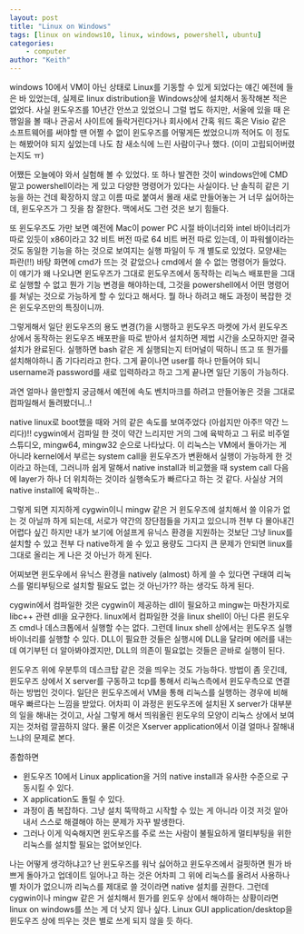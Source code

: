 ```yaml
---
layout: post
title: "Linux on Windows"
tags: [linux on windows10, linux, windows, powershell, ubuntu]
categories:
    - computer
author: "Keith"
---
```


windows 10에서 VM이 아닌 상태로 Linux를 기동할 수 있게 되었다는 얘긴 예전에 들은 바 있었는데, 실제로 linux distribution을 Windows상에 설치해서 동작해본 적은 없었다. 사실 윈도우즈를 10년간 안쓰고 있었으니 그럴 법도 하지만, 서울에 있을 때 은행일을 볼 때나 관공서 사이트에 들락거린다거나 회사에서 간혹 워드 혹은 Visio 같은 소프트웨어를 써야할 땐 어쩔 수 없이 윈도우즈를 어떻게든 썼었으니까 적어도 이 정도는 해봤어야 되지 싶었는데 나도 참 새소식에 느린 사람이구나 했다. (이미 고립되어버렸는지도 ㅠ)

어쨌든 오늘에야 와서 실험해 볼 수 있었다. 또 하나 발견한 것이 windows안에 CMD 말고 powershell이라는 게 있고 다양한 명령어가 있다는 사실이다. 난 솔직히 같은 기능을 하는 건데 확장하지 않고 이름 따로 붙여서 몰래 새로 만들어놓는 거 너무 싫어하는데, 윈도우즈가 그 짓을 참 잘한다. 맥에서도 그런 것은 보기 힘들다. 

또 윈도우즈도 가만 보면 예전에 Mac이 power PC 시절 바이너리와 intel 바이너리가 따로 있듯이 x86이라고 32 비트 버전 따로 64 비트 버전 따로 있는데, 이 파워쉘이라는 것도 동일한 기능을 하는 것으로 보여지는 실행 파일이 두 개 별도로 있었다. 모양새는 파란(!!) 바탕 화면에 cmd가 뜨는 것 같았으나 cmd에서 쓸 수 없는 명령어가 들었다. 이 얘기가 왜 나오냐면 윈도우즈가 그대로 윈도우즈에서 동작하는 리눅스 배포판을 그대로 실행할 수 없고 뭔가 기능 변경을 해야하는데, 그것을 powershell에서 어떤 명령어를 쳐넣는 것으로 가능하게 할 수 있다고 해서다. 뭘 하나 하려고 해도 과정이 복잡한 것은 윈도우즈만의 특징이니까.

그렇게해서 일단 윈도우즈의 용도 변경(?)을 시행하고 윈도우즈 마켓에 가서 윈도우즈 상에서 동작하는 윈도우즈 배포판을 따로 받아서 설치하면 제법 시간을 소모하지만 결국 설치가 완료된다. 실행하면 bash 같은 게 실행되는지 터머널이 떡하니 뜨고 또 뭔가를 설치해야하니 좀 기다리라고 한다. 그게 끝이나면 user를 하나 만들어야 되니 username과 password를 새로 입력하라고 하고 그게 끝나면 일단 기동이 가능하다.

과연 얼마나 쓸만할지 궁금해서 예전에 속도 벤치마크를 하려고 만들어놓은 것을 그대로 컴파일해서 돌려봤더니..!

native linux로 boot했을 때와 거의 같은 속도를 보여주었다 (아쉽지만 아주!! 약간 느리다)!! cygwin에서 검파일 한 것이 약간 느리지만 거의 그에 육박하고 그 뒤로 비주얼 스튜디오, mingw64, mingw32 순으로 나타났다. 이 리눅스는 VM에서 돌아가는 게 아니라 kernel에서 부르는 system call을 윈도우즈가 변환해서 실행이 가능하게 한 것이라고 하는데, 그러니까 쉽게 말해서 native install과 비교했을 때 system call 다음에 layer가 하나 더 위치하는 것이라 실행속도가 빠르다고 하는 것 같다. 사실상 거의 native install에 육박하는..

그렇게 되면 지지하게 cygwin이니 mingw 같은 거 윈도우즈에 설치해서 쓸 이유가 없는 것 아닐까 하게 되는데, 서로가 약간의 장단점들을 가지고 있으니까 전부 다 몰아내긴 어렵다 싶긴 하지만 내가 보기에 어설프게 유닉스 환경을 지원하는 것보단 그냥 linux를 설치할 수 있고 전부 다 native하게 쓸 수 있고 용량도 그다지 큰 문제가 안되면 linux를 그대로 올리는 게 나은 것 아닌가 하게 된다.

어찌보면 윈도우에서 유닉스 환경을 natively (almost) 하게 쓸 수 있다면 구태여 리눅스를 멀티부팅으로 설치할 필요도 없는 것 아닌가?? 하는 생각도 하게 된다. 

cygwin에서 컴파일한 것은 cygwin이 제공하는 dll이 필요하고 mingw는 마찬가지로 libc++ 관련 dll을 요구한다. linux에서 컴파일한 것을 linux shell이 아닌 다른 윈도우즈 cmd나 데스크톱에서 실행할 수는 없다. 그런데 linux shell 상에서는 윈도우즈 실행 바이너리를 실행할 수 있다. DLL이 필요한 것들은 실행시에 DLL을 달라며 에러를 내는데 여기부턴 더 알아봐야겠지만, DLL의 의존이 필요없는 것들은 곧바로 실행이 된다.

윈도우즈 위에 우분투의 데스크탑 같은 것을 띄우는 것도 가능하다. 방법이 좀 웃긴데, 윈도우즈 상에서 X server를 구동하고 tcp를 통해서 리눅스측에서 윈도우측으로 연결하는 방법인 것이다. 일단은 윈도우즈에서 VM을 통해 리눅스를 실행하는 경우에 비해 매우 빠르다는 느낌을 받았다. 어차피 이 과정은 윈도우즈에 설치된 X server가 대부분의 일을 해내는 것이고, 사실 그렇게 해서 띄워올린 윈도우의 모양이 리눅스 상에서 보여지는 것처럼 깔끔하지 않다. 물론 이것은 Xserver application에서 이걸 얼마나 잘해내느냐의 문제로 본다. 

종합하면
- 윈도우즈 10에서 Linux application을 거의 native install과 유사한 수준으로 구동시킬 수 있다.
- X application도 돌릴 수 있다. 
- 과정이 좀 복잡하다. 그냥 설치 뚝딱하고 시작할 수 있는 게 아니라 이것 저것 알아내서 스스로 해결해야 하는 문제가 자꾸 발생한다.
- 그러나 이게 익숙해지면 윈도우즈를 주로 쓰는 사람이 불필요하게 멀티부팅을 위한 리눅스를 설치할 필요는 없어보인다.

나는 어떻게 생각하냐고? 난 윈도우즈를 워낙 싫어하고 윈도우즈에서 걸핏하면 뭔가 바쁘게 돌아가고 업데이트 일어나고 하는 것은 어차피 그 위에 리눅스를 올려서 사용하나 별 차이가 없으니까 리눅스를 제대로 쓸 것이라면 native 설치를 권한다. 그런데 cygwin이나 mingw 같은 거 설치해서 뭔가를 윈도우 상에서 해야하는 상황이라면 linux on windows를 쓰는 게 더 낫지 않나 싶다. Linux GUI application/desktop을 윈도우즈 상에 띄우는 것은 별로 쓰게 되지 않을 듯 하다.


